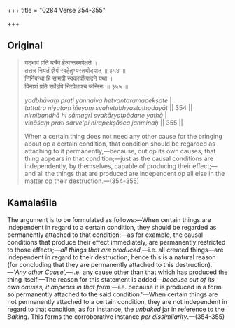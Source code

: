 +++
title = "0284 Verse 354-355"

+++
## Original 
>
> यद्भावं प्रति यन्नैव हेत्वन्तरमपेक्षते ।  
> तत्तत्र नियतं ज्ञेयं स्वहेतुभ्यस्तथोदयात् ॥ ३५४ ॥  
> निर्निबन्धा हि सामग्री स्वकार्योत्पादने यथा ।  
> विनाशं प्रति सर्वेऽपि निरपेक्षाश्च जन्मिनः ॥ ३५५ ॥ 
>
> *yadbhāvaṃ prati yannaiva hetvantaramapekṣate* \|  
> *tattatra niyataṃ jñeyaṃ svahetubhyastathodayāt* \|\| 354 \|\|  
> *nirnibandhā hi sāmagrī svakāryotpādane yathā* \|  
> *vināśaṃ prati sarve'pi nirapekṣāśca janminaḥ* \|\| 355 \|\| 
>
> When a certain thing does not need any other cause for the bringing about op a certain condition, that condition should be regarded as attaching to it permanently,—because, out op its own causes, that thing appears in that condition;—just as the causal conditions are independently, by themselves, capable of producing their effect;—and all the things that are produced are independent op all else in the matter op their destruction.—(354-355)



## Kamalaśīla

The argument is to be formulated as follows:—When certain things are independent in regard to a certain condition, they should be regarded as permanently attached to that condition:—as for example, the causal conditions that produce their effect immediately, are permanently restricted to those effects;—*all things that are produced*,—i.e. all created things—are independent in regard to their destruction; hence this is a natural reason (for concluding that they are permanently attached to this destruction).—‘*Any other Cause*’,—i.e. any cause other than that which has produced the thing itself.—The reason for this statement is added—*because out of its own causes, it appears in that form*;—i.e. because it is produced in a form so permanently attached to the said condition.'—When certain things are not permanently attached to a certain condition, they are not independent in regard to that condition; as for instance, the *unbaked* jar in reference to the *Baking*. This forms the corroborative instance *per dissimilarity*.—(354-355)



